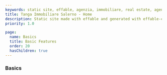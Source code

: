 ```yaml
---
keywords: static site, effable, agenzia, immobiliare, real estate, agency
title: Tanga Immobiliare Salerno - Home
description: Static site made with effable and generated with effable-cli
priority: 1.0

page:
  name: Basics
  title: Basic Features
  order: 20
  hasChildren: true
---
```

### Basics